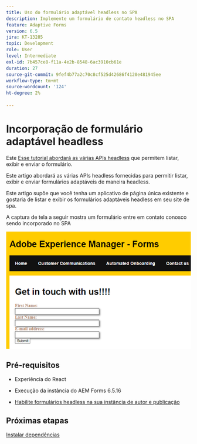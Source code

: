 ```yaml
---
title: Uso do formulário adaptável headless no SPA
description: Implemente um formulário de contato headless no SPA
feature: Adaptive Forms
version: 6.5
jira: KT-13285
topic: Development
role: User
level: Intermediate
exl-id: 7b457ce8-f11a-4e2b-8548-6ac3910cb61e
duration: 27
source-git-commit: 9fef4b77a2c70c8cf525d42686f4120e481945ee
workflow-type: tm+mt
source-wordcount: '124'
ht-degree: 2%

---
```


# Incorporação de formulário adaptável headless

Este [Esse tutorial abordará as várias APIs headless](https://opensource.adobe.com/aem-forms-af-runtime/api/#section/Introduction) que permitem listar, exibir e enviar o formulário.

Este artigo abordará as várias APIs headless fornecidas para permitir listar, exibir e enviar formulários adaptáveis de maneira headless.

Este artigo supõe que você tenha um aplicativo de página única existente e gostaria de listar e exibir os formulários adaptáveis headless em seu site de spa.

A captura de tela a seguir mostra um formulário entre em contato conosco sendo incorporado no SPA

![contact-us-form](./assets/contact-us-form.png)

## Pré-requisitos

* Experiência do React

* Execução da instância do AEM Forms 6.5.16

* [Habilite formulários headless na sua instância de autor e publicação](https://experienceleague.adobe.com/docs/experience-manager-headless-adaptive-forms/using/quick-setup/enable-headless-adaptive-forms-and-core-components.html?lang=en)

## Próximas etapas

[Instalar dependências](./install-af-react-libraries.md)
